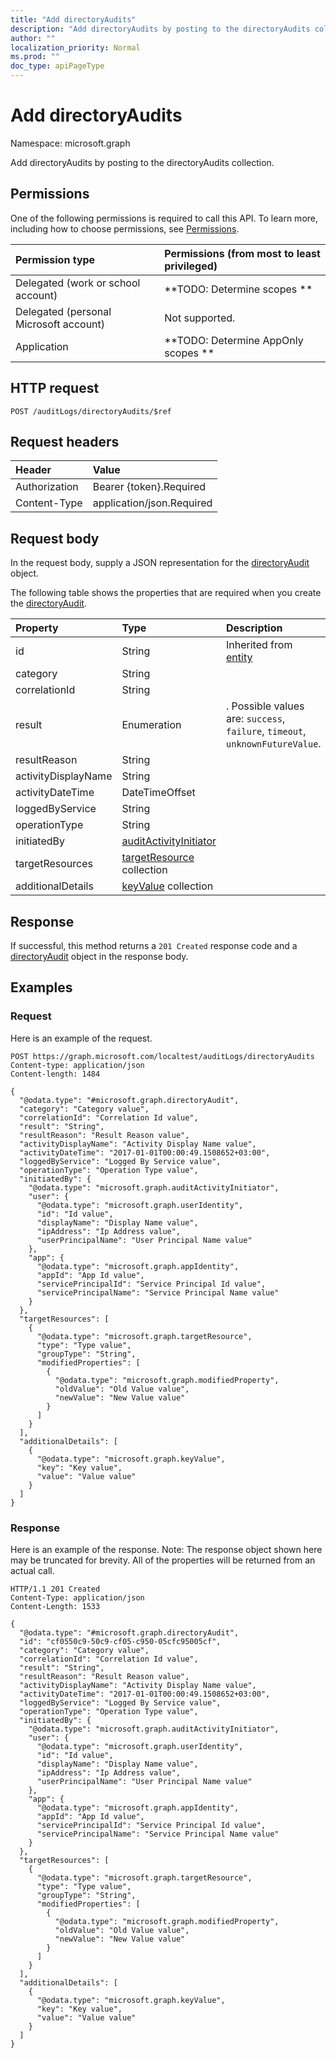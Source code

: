 ```yaml
---
title: "Add directoryAudits"
description: "Add directoryAudits by posting to the directoryAudits collection."
author: ""
localization_priority: Normal
ms.prod: ""
doc_type: apiPageType
---
```


# Add directoryAudits

Namespace: microsoft.graph

Add directoryAudits by posting to the directoryAudits collection.

## Permissions
One of the following permissions is required to call this API. To learn more, including how to choose permissions, see [Permissions](/concepts/permissions-reference.md).

|Permission type|Permissions (from most to least privileged)|
|:---|:---|
|Delegated (work or school account)|**TODO: Determine scopes **|
|Delegated (personal Microsoft account)|Not supported.|
|Application|**TODO: Determine AppOnly scopes **|

## HTTP request
<!-- {
  "blockType": "ignored"
}
-->
``` http
POST /auditLogs/directoryAudits/$ref
```

## Request headers
|Header|Value|
|:---|:---|
|Authorization|Bearer {token}.Required|
|Content-Type|application/json.Required|

## Request body
In the request body, supply a JSON representation for the [directoryAudit](../resources/directoryaudit.md) object.

The following table shows the properties that are required when you create the [directoryAudit](../resources/directoryaudit.md).

|Property|Type|Description|
|:---|:---|:---|
|id|String| Inherited from [entity](../resources/entity.md)|
|category|String||
|correlationId|String||
|result|Enumeration|. Possible values are: `success`, `failure`, `timeout`, `unknownFutureValue`.|
|resultReason|String||
|activityDisplayName|String||
|activityDateTime|DateTimeOffset||
|loggedByService|String||
|operationType|String||
|initiatedBy|[auditActivityInitiator](../resources/auditactivityinitiator.md)||
|targetResources|[targetResource](../resources/targetresource.md) collection||
|additionalDetails|[keyValue](../resources/keyvalue.md) collection||



## Response
If successful, this method returns a `201 Created` response code and a [directoryAudit](../resources/directoryaudit.md) object in the response body.

## Examples

### Request
Here is an example of the request.
<!-- {
  "blockType": "request",
  "name": "create_directoryaudit_from_"
}
-->
``` http
POST https://graph.microsoft.com/localtest/auditLogs/directoryAudits
Content-type: application/json
Content-length: 1484

{
  "@odata.type": "#microsoft.graph.directoryAudit",
  "category": "Category value",
  "correlationId": "Correlation Id value",
  "result": "String",
  "resultReason": "Result Reason value",
  "activityDisplayName": "Activity Display Name value",
  "activityDateTime": "2017-01-01T00:00:49.1508652+03:00",
  "loggedByService": "Logged By Service value",
  "operationType": "Operation Type value",
  "initiatedBy": {
    "@odata.type": "microsoft.graph.auditActivityInitiator",
    "user": {
      "@odata.type": "microsoft.graph.userIdentity",
      "id": "Id value",
      "displayName": "Display Name value",
      "ipAddress": "Ip Address value",
      "userPrincipalName": "User Principal Name value"
    },
    "app": {
      "@odata.type": "microsoft.graph.appIdentity",
      "appId": "App Id value",
      "servicePrincipalId": "Service Principal Id value",
      "servicePrincipalName": "Service Principal Name value"
    }
  },
  "targetResources": [
    {
      "@odata.type": "microsoft.graph.targetResource",
      "type": "Type value",
      "groupType": "String",
      "modifiedProperties": [
        {
          "@odata.type": "microsoft.graph.modifiedProperty",
          "oldValue": "Old Value value",
          "newValue": "New Value value"
        }
      ]
    }
  ],
  "additionalDetails": [
    {
      "@odata.type": "microsoft.graph.keyValue",
      "key": "Key value",
      "value": "Value value"
    }
  ]
}
```

### Response
Here is an example of the response. Note: The response object shown here may be truncated for brevity. All of the properties will be returned from an actual call.
<!-- {
  "blockType": "response",
  "truncated": true,
  "@odata.type": "microsoft.graph.directoryaudit"
}
-->
``` http
HTTP/1.1 201 Created
Content-Type: application/json
Content-Length: 1533

{
  "@odata.type": "#microsoft.graph.directoryAudit",
  "id": "cf0550c9-50c9-cf05-c950-05cfc95005cf",
  "category": "Category value",
  "correlationId": "Correlation Id value",
  "result": "String",
  "resultReason": "Result Reason value",
  "activityDisplayName": "Activity Display Name value",
  "activityDateTime": "2017-01-01T00:00:49.1508652+03:00",
  "loggedByService": "Logged By Service value",
  "operationType": "Operation Type value",
  "initiatedBy": {
    "@odata.type": "microsoft.graph.auditActivityInitiator",
    "user": {
      "@odata.type": "microsoft.graph.userIdentity",
      "id": "Id value",
      "displayName": "Display Name value",
      "ipAddress": "Ip Address value",
      "userPrincipalName": "User Principal Name value"
    },
    "app": {
      "@odata.type": "microsoft.graph.appIdentity",
      "appId": "App Id value",
      "servicePrincipalId": "Service Principal Id value",
      "servicePrincipalName": "Service Principal Name value"
    }
  },
  "targetResources": [
    {
      "@odata.type": "microsoft.graph.targetResource",
      "type": "Type value",
      "groupType": "String",
      "modifiedProperties": [
        {
          "@odata.type": "microsoft.graph.modifiedProperty",
          "oldValue": "Old Value value",
          "newValue": "New Value value"
        }
      ]
    }
  ],
  "additionalDetails": [
    {
      "@odata.type": "microsoft.graph.keyValue",
      "key": "Key value",
      "value": "Value value"
    }
  ]
}
```

